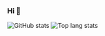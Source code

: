 ### Hi 👋

![GitHub stats](https://github-readme-stats.vercel.app/api?username=jheelbharambe&count_private=true&show_icons=true&theme=dark&orgs=babylonhealth)
![Top lang stats](https://github-readme-stats.vercel.app/api/top-langs/?username=jheelbharambe&count_private=true&show_icons=true&layout=compact&theme=dark&orgs=babylonhealth)